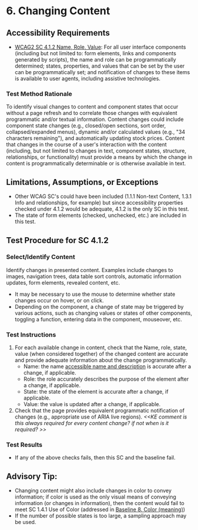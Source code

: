 # 6. Changing Content

## Accessibility Requirements
* [WCAG2 SC 4.1.2 Name, Role, Value](https://www.w3.org/TR/UNDERSTANDING-WCAG20/ensure-compat-rsv.html): For all user interface components (including but not limited to: form elements, links and components generated by scripts), the name and role can be programmatically determined; states, properties, and values that can be set by the user can be programmatically set; and notification of changes to these items is available to user agents, including assistive technologies.

### Test Method Rationale
To identify visual changes to content and component states that occur without a page refresh and to correlate those changes with equivalent programmatic and/or textual information. Content changes could include component state changes (e.g., closed/open sections, sort order, collapsed/expanded menus), dynamic and/or calculated values (e.g., "34 characters remaining"), and automatically updating stock prices. Content that changes in the course of a user's interaction with the content (including, but not limited to changes in text, component states, structure, relationships, or functionality) must provide a means by which the change in content is programmatically determinable or is otherwise available in text.

## Limitations, Assumptions, or Exceptions
* Other WCAG SC's could have been included (1.1.1 Non-text Content, 1.3.1 Info and relationships, for example) but since accessibility properties checked under 4.1.2 would be adequate, 4.1.2 is the only SC in this test.
* The state of form elements (checked, unchecked, etc.) are included in this test.

## Test Procedure for SC 4.1.2
### Select/Identify Content
Identify changes in presented content. Examples include changes to images, navigation trees, data table sort controls, automatic information updates, form elements, revealed content, etc. 
* It may be necessary to use the mouse to determine whether state changes occur on hover, or on click.
* Depending on the component, a change of state may be triggered by various actions, such as changing values or states of other components, toggling a function, entering data in the component, mouseover, etc.

### Test Instructions
1. For each available change in content, check that the Name, role, state, value (when considered together) of the changed content are accurate and provide adequate information about the change programmatically.
   * Name: the name [accessible name and description](https://www.w3.org/TR/html-aam-1.0/#accessible-name-and-description-computation) is accurate after a change, if applicable.
   * Role: the role accurately describes the purpose of the element after a change, if applicable.
   * State: the state of the element is accurate after a change, if applicable.
   * Value: the value is updated after a change, if applicable.
1. Check that the page provides equivalent programmatic notification of changes (e.g., appropriate use of ARIA live regions). *<<KE comment is this always required for every content change? if not when is it required? >>*

### Test Results
* If any of the above checks fails, then this SC and the baseline fail.

## Advisory Tip:
* Changing content might also include changes in color to convey information; if color is used as the only visual means of conveying information (or changes in information), then the content would fail to meet SC 1.4.1 Use of Color (addressed in [Baseline 8. Color (meaning)](08ColorMeaning.md))
* If the number of possible states is too large, a sampling approach may be used.
